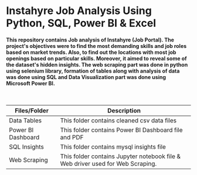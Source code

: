 # Instahyre Job Analysis Using Python, SQL, Power BI & Excel

####  This repository contains Job analysis of Instahyre (Job Portal). The project's objectives were to find the most demanding skills and job roles based on market trends. Also, to find out the locations with most job openings based on particular skills. Moreover, it aimed to reveal some of the dataset's hidden insights. The web scraping part was done in python using selenium library, formation of tables along with analysis of data was done using SQL and Data Visualization part was done using Microsoft Power BI.



<br />

| Files/Folder | Description |
| -----------  | ----------- |
| Data Tables       | This folder contains cleaned csv data files       |
| Power BI Dashboard    | This folder contains Power BI Dashboard file and PDF   |
| SQL Insights | This folder contains mysql insights file |
| Web Scraping | This folder contains Jupyter notebook file & Web driver used for Web Scraping.    |

